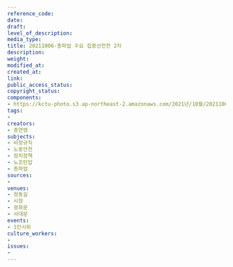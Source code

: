 ```yaml
---
reference_code: 
date: 
draft: 
level_of_description: 
media_type: 
title: 20211006-총파업 수요 집중선전전 2차
description: 
weight: 
modified_at: 
created_at: 
link: 
public_access_status: 
copyright_status: 
components:
- https://kctu-photo.s3.ap-northeast-2.amazonaws.com/2021년/10월/20211006-총파업+수요+집중선전전+2차/_5D42309.jpg
tags:
- 
creators:
- 총연맹
subjects:
- 비정규직
- 노동안전
- 정치정책
- 노조탄압
- 총파업
sources:
- 
venues:
- 정동길
- 시청
- 광화문
- 서대문
events:
- 1인시위
culture_workers:
- 
issues:
- 
---
```

